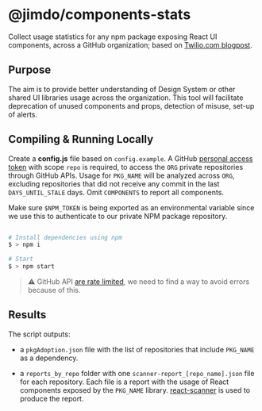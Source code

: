 # @jimdo/components-stats

Collect usage statistics for any npm package exposing React UI components, across a GitHub organization; based on [Twilio.com blogpost](https://www.twilio.com/blog/insights-metrics-inform-paste-design-system).

## Purpose

The aim is to provide better understanding of Design System or other shared UI libraries usage across the organization.
This tool will facilitate deprecation of unused components and props, detection of misuse, set-up of alerts.

## Compiling & Running Locally

Create a **config.js** file based on `config.example`. 
A GitHub [personal access token](https://docs.github.com/en/authentication/keeping-your-account-and-data-secure/creating-a-personal-access-token) with scope `repo` is required, to access the `ORG` private repositories through GitHub APIs.
Usage for `PKG_NAME` will be analyzed across `ORG`, excluding repositories that did not receive any commit in the last `DAYS_UNTIL_STALE` days.
Omit `COMPONENTS` to report all components.

Make sure `$NPM_TOKEN` is being exported as an environmental variable since we use this to authenticate to our private NPM package repository.

```bash

# Install dependencies using npm
$ > npm i

# Start
$ > npm start
```

> :warning: GitHub API [are rate limited](https://docs.github.com/en/rest/overview/resources-in-the-rest-api#rate-limiting), we need to find a way to avoid errors because of this.

## Results

The script outputs:

- a `pkgAdoption.json` file with the list of repositories that include `PKG_NAME` as a dependency.

- a `reports_by_repo` folder with one `scanner-report_[repo_name].json` file for each repository. Each file is a report with the usage of React components exposed by the `PKG_NAME` library. [react-scanner](https://github.com/moroshko/react-scanner) is used to produce the report.

